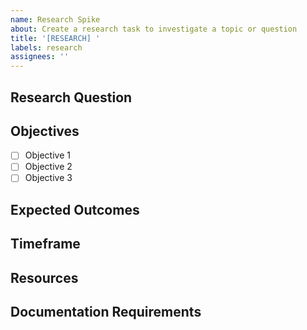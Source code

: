 ```yaml
---
name: Research Spike
about: Create a research task to investigate a topic or question
title: '[RESEARCH] '
labels: research
assignees: ''
---
```


## Research Question
<!-- The main question or topic to investigate -->

## Objectives
<!-- List the specific objectives of this research -->
- [ ] Objective 1
- [ ] Objective 2
- [ ] Objective 3

## Expected Outcomes
<!-- What information or decisions should result from this research -->

## Timeframe
<!-- Expected duration for the research -->

## Resources
<!-- Any resources, references, or starting points -->

## Documentation Requirements
<!-- How the findings should be documented -->
